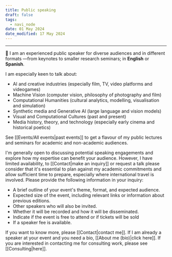 ```yaml
---
title: Public speaking
draft: false
tags:
  - navi_node
date: 01 May 2024
date_modified: 17 May 2024
---
```

---

🎤 I am an experienced public speaker for diverse audiences and in different formats ―from keynotes to smaller research seminars; in **English** or **Spanish**.

I am especially keen to talk about:
- AI and creative industries (especially film, TV, video platforms and videogames)
- Machine Vision (computer vision, philosophy of photography and film)
- Computational Humanities (cultural analytics, modelling, visualisation and simulation)
- Synthetic media and Generative AI (large language and vision models)
- Visual and Computational Cultures (past and present)
- Media history, theory, and technology (especially early cinema and historical poetics)

See [[Events/All events|past events]] to get a flavour of my public lectures and seminars for academic and non-academic audiences.

I'm generally open to discussing potential speaking engagements and explore how my expertise can benefit your audience. However, I have limited availability, to [[Contact|make an inquiry]] or request a talk please consider that it's essential to plan against my academic commitments and allow sufficient time to prepare, especially where international travel is involved. Please provide the following information in your inquiry:

- A brief outline of your event's theme, format, and expected audience.
- Expected size of the event, including relevant links or information about previous editions.
- Other speakers who will also be invited.
- Whether it will be recorded and how it will be disseminated.
- Indicate if the event is free to attend or if tickets will be sold
- If a speaker fee is available.

If you want to know more, please [[Contact|contact me]]. If I am already a speaker at your event and you need a bio, [[About me (bio)|click here]]. If you are interested in contacting me for consulting work, please see [[Consulting|here]].
